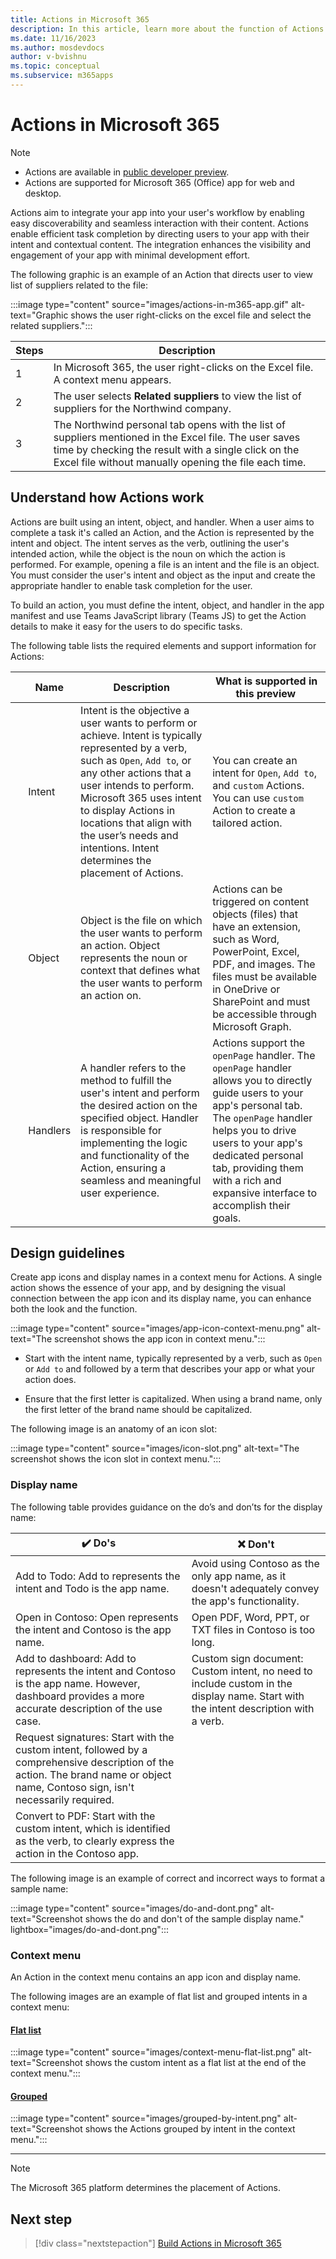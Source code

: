 ```yaml
---
title: Actions in Microsoft 365
description: In this article, learn more about the function of Actions in Microsoft 365, how Actions work, design guidelines, and its use cases. 
ms.date: 11/16/2023
ms.author: mosdevdocs
author: v-bvishnu
ms.topic: conceptual
ms.subservice: m365apps
---
```

# Actions in Microsoft 365

> [!NOTE]
>
> * Actions are available in [public developer preview](../resources/dev-preview/developer-preview-intro.md).
> * Actions are supported for Microsoft 365 (Office) app for web and desktop.

Actions aim to integrate your app into your user's workflow by enabling easy discoverability and seamless interaction with their content. Actions enable efficient task completion by directing users to your app with their intent and contextual content. The integration enhances the visibility and engagement of your app with minimal development effort.

The following graphic is an example of an Action that directs user to view list of suppliers related to the file:

:::image type="content" source="images/actions-in-m365-app.gif" alt-text="Graphic shows the user right-clicks on the excel file and select the related suppliers.":::

| Steps | Description |
| --- | --- |
| 1 | In Microsoft 365, the user right-clicks on the Excel file. A context menu appears.|
| 2 | The user selects **Related suppliers** to view the list of suppliers for the Northwind company.|
| 3 | The Northwind personal tab opens with the list of suppliers mentioned in the Excel file. The user saves time by checking the result with a single click on the Excel file without manually opening the file each time.|

## Understand how Actions work

Actions are built using an intent, object, and handler. When a user aims to complete a task it's called an Action, and the Action is represented by the intent and object. The intent serves as the verb, outlining the user's intended action, while the object is the noun on which the action is performed. For example, opening a file is an intent and the file is an object. You must consider the user's intent and object as the input and create the appropriate handler to enable task completion for the user.

To build an action, you must define the intent, object, and handler in the app manifest and use Teams JavaScript library (Teams JS) to get the Action details to make it easy for the users to do specific tasks.

The following table lists the required elements and support information for Actions:

| &nbsp; | Name | Description | What is supported in this preview  
| --- | --- | --- | ---|
| &nbsp; | Intent | Intent is the objective a user wants to perform or achieve. Intent is typically represented by a verb, such as `Open`, `Add to`, or any other actions that a user intends to perform. Microsoft 365 uses intent to display Actions in locations that align with the user’s needs and intentions. Intent determines the placement of Actions. | You can create an intent for `Open`, `Add to`, and `custom` Actions. You can use `custom` Action to create a tailored action. |
| &nbsp; | Object  | Object is the file on which the user wants to perform an action. Object represents the noun or context that defines what the user wants to perform an action on.  | Actions can be triggered on content objects (files) that have an extension, such as Word, PowerPoint, Excel, PDF, and images. The files must be available in OneDrive or SharePoint and must be accessible through Microsoft Graph. |
| &nbsp; | Handlers | A handler refers to the method to fulfill the user's intent and perform the desired action on the specified object. Handler is responsible for implementing the logic and functionality of the Action, ensuring a seamless and meaningful user experience. | Actions support the `openPage` handler. The `openPage` handler allows you to directly guide users to your app's personal tab. The `openPage` handler helps you to drive users to your app's dedicated personal tab, providing them with a rich and expansive interface to accomplish their goals. |

## Design guidelines

Create app icons and display names in a context menu for Actions. A single action shows the essence of your app, and by designing the visual connection between the app icon and its display name, you can enhance both the look and the function.

:::image type="content" source="images/app-icon-context-menu.png" alt-text="The screenshot shows the app icon in context menu.":::

* Start with the intent name, typically represented by a verb, such as `Open` or `Add to` and followed by a term that describes your app or what your action does.

* Ensure that the first letter is capitalized. When using a brand name, only the first letter of the brand name should be capitalized.

The following image is an anatomy of an icon slot:

:::image type="content" source="images/icon-slot.png" alt-text="The screenshot shows the icon slot in context menu.":::

### Display name

The following table provides guidance on the do’s and don’ts for the display name:

| ✔️ **Do's** | ❌ **Don't** |
| --- | --- |
|Add to Todo: Add to represents the intent and Todo is the app name.|Avoid using Contoso as the only app name, as it doesn't adequately convey the app's functionality.|
|Open in Contoso: Open represents the intent and Contoso is the app name.|Open PDF, Word, PPT, or TXT files in Contoso is too long.|
|Add to dashboard: Add to represents the intent and Contoso is the app name. However, dashboard provides a more accurate description of the use case.|Custom sign document: Custom intent, no need to include custom in the display name. Start with the intent description with a verb.|
|Request signatures: Start with the custom intent, followed by a comprehensive description of the action. The brand name or object name, Contoso sign, isn't necessarily required.|&nbsp;|
|Convert to PDF: Start with the custom intent, which is identified as the verb, to clearly express the action in the Contoso app.|

The following image is an example of correct and incorrect ways to format a sample name:

:::image type="content" source="images/do-and-dont.png" alt-text="Screenshot shows the do and don't of the sample display name." lightbox="images/do-and-dont.png":::

### Context menu

An Action in the context menu contains an app icon and display name.

The following images are an example of flat list and grouped intents in a context menu:

#### [Flat list](#tab/flatlist)

:::image type="content" source="images/context-menu-flat-list.png" alt-text="Screenshot shows the custom intent as a flat list at the end of the context menu.":::

#### [Grouped](#tab/groupedlist)

:::image type="content" source="images/grouped-by-intent.png" alt-text="Screenshot shows the Actions grouped by intent in the context menu.":::

---

> [!NOTE]
>
> The Microsoft 365 platform determines the placement of Actions.

## Next step

> [!div class="nextstepaction"]
> [Build Actions in Microsoft 365](build-actions-in-m365.md)
